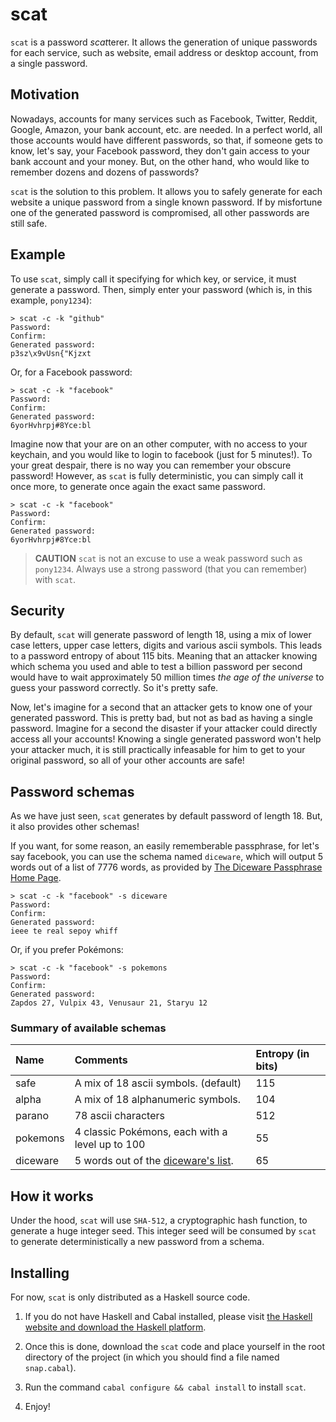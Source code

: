 
# scat

`scat` is a password *scat*terer. It allows the generation of unique passwords for each service, such as
website, email address or desktop account, from a single password.

## Motivation

Nowadays, accounts for many services such as Facebook, Twitter, Reddit, Google, Amazon, your bank account, etc. are needed.
In a perfect world, all those accounts would have different passwords, so that, if someone gets to know, let's say, your Facebook password,
they don't gain access to your bank account and your money. But, on the other hand, who would like to remember dozens and dozens of passwords?

`scat` is the solution to this problem. It allows you to safely generate for each website a unique password from a single known password.
If by misfortune one of the generated password is compromised, all other passwords are still safe.

## Example

To use `scat`, simply call it specifying for which key, or service, it must generate a password.
Then, simply enter your password (which is, in this example, `pony1234`):

```
> scat -c -k "github"
Password:
Confirm:
Generated password:
p3sz\x9vUsn{"Kjzxt
```

Or, for a Facebook password:

```
> scat -c -k "facebook"
Password:
Confirm:
Generated password:
6yorHvhrpj#8Yce:bl
```

Imagine now that your are on an other computer, with no access to your keychain, and you would like to login to facebook (just for 5 minutes!).
To your great despair, there is no way you can remember your obscure password!
However, as `scat` is fully deterministic, you can simply call it once more, to generate once again the exact same password.

```
> scat -c -k "facebook"
Password:
Confirm:
Generated password:
6yorHvhrpj#8Yce:bl
```

> **CAUTION** `scat` is not an excuse to use a weak password such as `pony1234`. Always use a strong password (that you can remember) with `scat`.

## Security

By default, `scat` will generate password of length 18, using a mix of lower case letters, upper case letters, digits and various ascii symbols.
This leads to a password entropy of about 115 bits. Meaning that an attacker
knowing which schema you used and able to test a billion password per second would have to wait approximately 50 million times *the age of the universe* to 
guess your password correctly. So it's pretty safe.

Now, let's imagine for a second that an attacker gets to know one of your generated password.
This is pretty bad, but not as bad as having a single password. Imagine for a second the disaster if your attacker could directly access all your accounts!
Knowing a single generated password won't help your attacker much, it is still practically infeasable for him to get to your original password, so all of your other accounts are safe!

## Password schemas

As we have just seen, `scat` generates by default password of length 18. But, it also provides other schemas!

If you want, for some reason, an easily rememberable passphrase, for let's say facebook, you can use the schema named `diceware`,
which will output 5 words out of a list of 7776 words, as provided by [The Diceware Passphrase Home Page][diceware].

```
> scat -c -k "facebook" -s diceware
Password:
Confirm:
Generated password:
ieee te real sepoy whiff
```

Or, if you prefer Pokémons:

```
> scat -c -k "facebook" -s pokemons
Password:
Confirm:
Generated password:
Zapdos 27, Vulpix 43, Venusaur 21, Staryu 12
```

### Summary of available schemas

Name | Comments | Entropy (in bits)
:--- | :------- | :----------------
safe | A mix of 18 ascii symbols. (default) | 115
alpha | A mix of 18 alphanumeric symbols. | 104
parano | 78 ascii characters | 512
pokemons | 4 classic Pokémons, each with a level up to 100 | 55
diceware | 5 words out of the [diceware's list][diceware]. | 65

## How it works

Under the hood, `scat` will use `SHA-512`, a cryptographic hash function, to generate a huge integer seed.
This integer seed will be consumed by `scat` to generate deterministically a new password from a schema.

## Installing

For now, `scat` is only distributed as a Haskell source code. 

1. If you do not have Haskell and Cabal installed, please visit [the Haskell website and download the Haskell platform][haskell-platform].

2. Once this is done, download the `scat` code and place yourself in the root directory of the project (in which you should find a file named `snap.cabal`).

3. Run the command `cabal configure && cabal install` to install `scat`.

4. Enjoy!

[diceware]: http://world.std.com/~reinhold/diceware.html
[haskell-platform]: http://www.haskell.org/platform/
